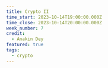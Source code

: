 ```yaml
---
title: Crypto II
time_start: 2023-10-14T19:00:00.000Z
time_close: 2023-10-14T20:00:00.000Z
week_number: 7
credit:
  - Anakin Dey
featured: true
tags:
  - crypto
---
```

